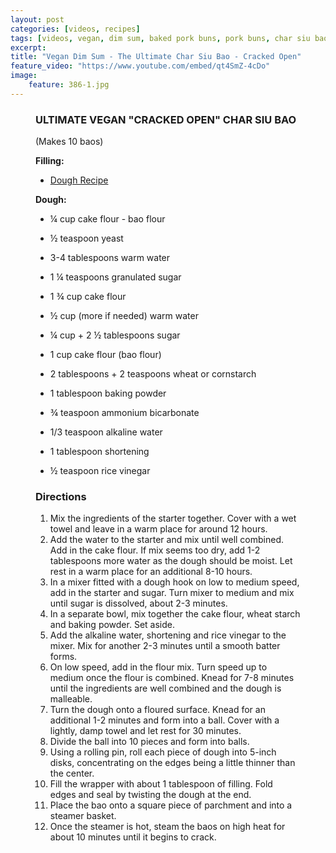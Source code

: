 ```yaml
---
layout: post
categories: [videos, recipes]
tags: [videos, vegan, dim sum, baked pork buns, pork buns, char siu bao buns, crack char siu bao, how to get your char siu bao to crack open, char siu bao ]
excerpt: 
title: "Vegan Dim Sum - The Ultimate Char Siu Bao - Cracked Open"
feature_video: "https://www.youtube.com/embed/qt4SmZ-4cDo" 
image:
    feature: 386-1.jpg
---
```




<figure class="ingredients" markdown="1">

### ULTIMATE VEGAN "CRACKED OPEN" CHAR SIU BAO

(Makes 10 baos)

__Filling:__  

- [Dough Recipe](https://www.youtube.com/watch?v=IArp1VDJcKA&list=PL8O-3AJTRuJsAJNFmb7_MqTkU_TgHxwlh&index=9)

__Dough:__

- ¼ cup cake flour - bao flour 
- ½ teaspoon yeast
- 3-4 tablespoons warm water
- 1 ¼ teaspoons granulated sugar

- 1 ¾ cup cake flour 
- ½ cup (more if needed) warm water
 
- ¼ cup + 2 ½ tablespoons sugar
- 1 cup cake flour (bao flour) 
- 2 tablespoons + 2 teaspoons wheat or cornstarch 
- 1 tablespoon baking powder
- ¾ teaspoon ammonium bicarbonate 
- 1/3 teaspoon alkaline water 
- 1 tablespoon shortening
- ½ teaspoon rice vinegar 

</figure>

<figure class="directions" markdown="1">

### Directions

1. Mix the ingredients of the starter together.  Cover with a wet towel and leave in a warm place for around 12 hours.
2. Add the water to the starter and mix until well combined.  Add in the cake flour.  If mix seems too dry, add 1-2 tablespoons more water as the dough should be moist.  Let rest in a warm place for an additional 8-10 hours.
3. In a mixer fitted with a dough hook on low to medium speed, add in the starter and sugar.  Turn mixer to medium and mix until sugar is dissolved, about 2-3 minutes.
4. In a separate bowl, mix together the cake flour, wheat starch and baking powder.  Set aside.
5. Add the alkaline water, shortening and rice vinegar to the mixer.  Mix for another 2-3 minutes until a smooth batter forms.
6. On low speed, add in the flour mix.  Turn speed up to medium once the flour is combined.  Knead for 7-8 minutes until the ingredients are well combined and the dough is malleable.
7. Turn the dough onto a floured surface.  Knead for an additional 1-2 minutes and form into a ball.  Cover with a lightly, damp towel and let rest for 30 minutes.
8. Divide the ball into 10 pieces and form into balls.
9. Using a rolling pin, roll each piece of dough into 5-inch disks, concentrating on the edges being a little thinner than the center.
10. Fill the wrapper with about 1 tablespoon of filling. Fold edges and seal by twisting the dough at the end.
11. Place the bao onto a square piece of parchment and into a steamer basket.
12. Once the steamer is hot, steam the baos on high heat for about 10 minutes until it begins to crack.

</figure>